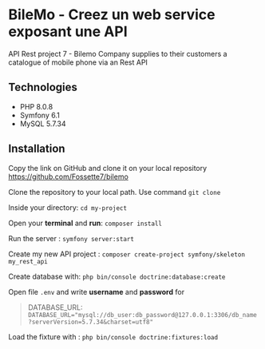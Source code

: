# BileMo - Creez un web service exposant une API
API Rest project 7 -
Bilemo Company supplies to their customers a catalogue of mobile phone via an Rest API
## Technologies
 - PHP 8.0.8
 - Symfony 6.1
 - MySQL 5.7.34

## Installation
Copy the link on GitHub and clone it on your local repository
https://github.com/Fossette7/bilemo

Clone the repository to your local path. Use command `git clone`

Inside your directory:  `cd my-project`

Open your **terminal** and **run**: `composer install`

Run the server : `symfony server:start`

Create my new API project : `composer create-project symfony/skeleton my_rest_api`

Create database with: `php bin/console doctrine:database:create`

Open file `.env` and write **username** and **password** for

> DATABASE_URL: `DATABASE_URL="mysql://db_user:db_password@127.0.0.1:3306/db_name?serverVersion=5.7.34&charset=utf8"`

Load the fixture with :  `php bin/console doctrine:fixtures:load`

